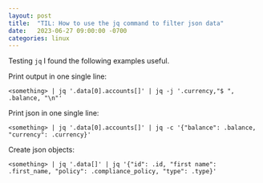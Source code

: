```yaml
---
layout: post
title:  "TIL: How to use the jq command to filter json data"
date:   2023-06-27 09:00:00 -0700
categories: linux
---
```


Testing `jq` I found the following examples useful.

Print output in one single line:

```
<something> | jq '.data[0].accounts[]' | jq -j '.currency,"$ ", .balance, "\n"'
```

Print json in one single line:

```
<something> | jq '.data[0].accounts[]' | jq -c '{"balance": .balance, "currency": .currency}'
```

Create json objects:

```
<something> | jq '.data[]' | jq '{"id": .id, "first name": .first_name, "policy": .compliance_policy, "type": .type}'
```